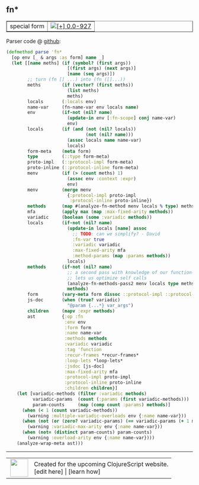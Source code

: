 ## fn\*



 <table border="1">
<tr>
<td>special form</td>
<td><a href="https://github.com/cljsinfo/cljs-api-docs/tree/0.0-927"><img valign="middle" alt="[+] 0.0-927" title="Added in 0.0-927" src="https://img.shields.io/badge/+-0.0--927-lightgrey.svg"></a> </td>
</tr>
</table>









Parser code @ [github](https://github.com/clojure/clojurescript/blob/r1.7.10/src/main/clojure/cljs/analyzer.cljc#L1252-L1323):

```clj
(defmethod parse 'fn*
  [op env [_ & args :as form] name _]
  (let [[name meths] (if (symbol? (first args))
                       [(first args) (next args)]
                       [name (seq args)])
        ;; turn (fn [] ...) into (fn ([]...))
        meths        (if (vector? (first meths))
                       (list meths)
                       meths)
        locals       (:locals env)
        name-var     (fn-name-var env locals name)
        env          (if-not (nil? name)
                       (update-in env [:fn-scope] conj name-var)
                       env)
        locals       (if (and (not (nil? locals))
                              (not (nil? name)))
                       (assoc locals name name-var)
                       locals)
        form-meta    (meta form)
        type         (::type form-meta)
        proto-impl   (::protocol-impl form-meta)
        proto-inline (::protocol-inline form-meta)
        menv         (if (> (count meths) 1)
                       (assoc env :context :expr)
                       env)
        menv         (merge menv
                       {:protocol-impl proto-impl
                        :protocol-inline proto-inline})
        methods      (map #(analyze-fn-method menv locals % type) meths)
        mfa          (apply max (map :max-fixed-arity methods))
        variadic     (boolean (some :variadic methods))
        locals       (if-not (nil? name)
                       (update-in locals [name] assoc
                         ;; TODO: can we simplify? - David
                         :fn-var true
                         :variadic variadic
                         :max-fixed-arity mfa
                         :method-params (map :params methods))
                       locals)
        methods      (if-not (nil? name)
                       ;; a second pass with knowledge of our function-ness/arity
                       ;; lets us optimize self calls
                       (analyze-fn-methods-pass2 menv locals type meths)
                       methods)
        form         (vary-meta form dissoc ::protocol-impl ::protocol-inline ::type)
        js-doc       (when (true? variadic)
                       "@param {...*} var_args")
        children     (mapv :expr methods)
        ast          {:op :fn
                      :env env
                      :form form
                      :name name-var
                      :methods methods
                      :variadic variadic
                      :tag 'function
                      :recur-frames *recur-frames*
                      :loop-lets *loop-lets*
                      :jsdoc [js-doc]
                      :max-fixed-arity mfa
                      :protocol-impl proto-impl
                      :protocol-inline proto-inline
                      :children children}]
    (let [variadic-methods (filter :variadic methods)
          variadic-params  (count (:params (first variadic-methods)))
          param-counts     (map (comp count :params) methods)]
      (when (< 1 (count variadic-methods))
        (warning :multiple-variadic-overloads env {:name name-var}))
      (when (not (or (zero? variadic-params) (== variadic-params (+ 1 mfa))))
        (warning :variadic-max-arity env {:name name-var}))
      (when (not= (distinct param-counts) param-counts)
        (warning :overload-arity env {:name name-var})))
    (analyze-wrap-meta ast)))
```

<!--
Repo - tag - source tree - lines:

 <pre>
clojurescript @ r1.7.10
└── src
    └── main
        └── clojure
            └── cljs
                └── <ins>[analyzer.cljc:1252-1323](https://github.com/clojure/clojurescript/blob/r1.7.10/src/main/clojure/cljs/analyzer.cljc#L1252-L1323)</ins>
</pre>

-->

---




 <table>
<tr><td>
<img valign="middle" align="right" width="48px" src="http://i.imgur.com/Hi20huC.png">
</td><td>
Created for the upcoming ClojureScript website.<br>
[edit here] | [learn how]
</td></tr></table>

[edit here]:https://github.com/cljsinfo/cljs-api-docs/blob/master/cljsdoc/special_fnSTAR.cljsdoc
[learn how]:https://github.com/cljsinfo/cljs-api-docs/wiki/cljsdoc-files

<!--

This information was too distracting to show to readers, but I'll leave it
commented here since it is helpful to:

- pretty-print the data used to generate this document
- and show how to retrieve that data



The API data for this symbol:

```clj
{:ns "special",
 :name "fn*",
 :type "special form",
 :source {:code "(defmethod parse 'fn*\n  [op env [_ & args :as form] name _]\n  (let [[name meths] (if (symbol? (first args))\n                       [(first args) (next args)]\n                       [name (seq args)])\n        ;; turn (fn [] ...) into (fn ([]...))\n        meths        (if (vector? (first meths))\n                       (list meths)\n                       meths)\n        locals       (:locals env)\n        name-var     (fn-name-var env locals name)\n        env          (if-not (nil? name)\n                       (update-in env [:fn-scope] conj name-var)\n                       env)\n        locals       (if (and (not (nil? locals))\n                              (not (nil? name)))\n                       (assoc locals name name-var)\n                       locals)\n        form-meta    (meta form)\n        type         (::type form-meta)\n        proto-impl   (::protocol-impl form-meta)\n        proto-inline (::protocol-inline form-meta)\n        menv         (if (> (count meths) 1)\n                       (assoc env :context :expr)\n                       env)\n        menv         (merge menv\n                       {:protocol-impl proto-impl\n                        :protocol-inline proto-inline})\n        methods      (map #(analyze-fn-method menv locals % type) meths)\n        mfa          (apply max (map :max-fixed-arity methods))\n        variadic     (boolean (some :variadic methods))\n        locals       (if-not (nil? name)\n                       (update-in locals [name] assoc\n                         ;; TODO: can we simplify? - David\n                         :fn-var true\n                         :variadic variadic\n                         :max-fixed-arity mfa\n                         :method-params (map :params methods))\n                       locals)\n        methods      (if-not (nil? name)\n                       ;; a second pass with knowledge of our function-ness/arity\n                       ;; lets us optimize self calls\n                       (analyze-fn-methods-pass2 menv locals type meths)\n                       methods)\n        form         (vary-meta form dissoc ::protocol-impl ::protocol-inline ::type)\n        js-doc       (when (true? variadic)\n                       \"@param {...*} var_args\")\n        children     (mapv :expr methods)\n        ast          {:op :fn\n                      :env env\n                      :form form\n                      :name name-var\n                      :methods methods\n                      :variadic variadic\n                      :tag 'function\n                      :recur-frames *recur-frames*\n                      :loop-lets *loop-lets*\n                      :jsdoc [js-doc]\n                      :max-fixed-arity mfa\n                      :protocol-impl proto-impl\n                      :protocol-inline proto-inline\n                      :children children}]\n    (let [variadic-methods (filter :variadic methods)\n          variadic-params  (count (:params (first variadic-methods)))\n          param-counts     (map (comp count :params) methods)]\n      (when (< 1 (count variadic-methods))\n        (warning :multiple-variadic-overloads env {:name name-var}))\n      (when (not (or (zero? variadic-params) (== variadic-params (+ 1 mfa))))\n        (warning :variadic-max-arity env {:name name-var}))\n      (when (not= (distinct param-counts) param-counts)\n        (warning :overload-arity env {:name name-var})))\n    (analyze-wrap-meta ast)))",
          :title "Parser code",
          :repo "clojurescript",
          :tag "r1.7.10",
          :filename "src/main/clojure/cljs/analyzer.cljc",
          :lines [1252 1323]},
 :full-name "special/fn*",
 :full-name-encode "special_fnSTAR",
 :history [["+" "0.0-927"]]}

```

Retrieve the API data for this symbol:

```clj
;; from Clojure REPL
(require '[clojure.edn :as edn])
(-> (slurp "https://raw.githubusercontent.com/cljsinfo/cljs-api-docs/catalog/cljs-api.edn")
    (edn/read-string)
    (get-in [:symbols "special/fn*"]))
```

-->
